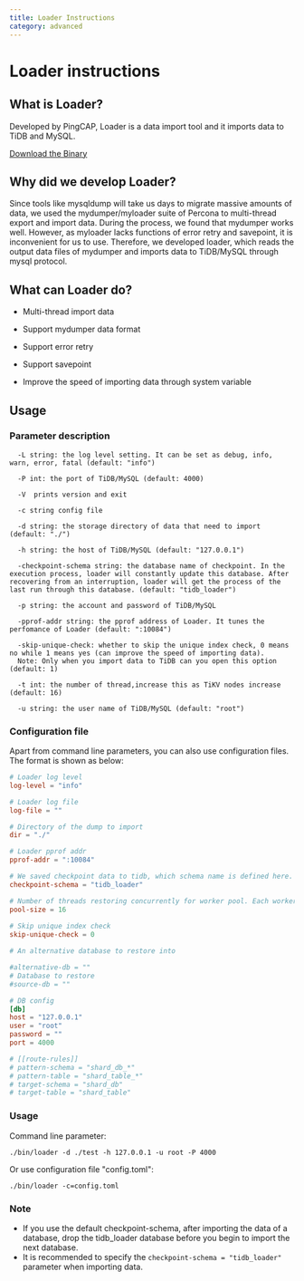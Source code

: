 ```yaml
---
title: Loader Instructions
category: advanced
---
```


# Loader instructions

## What is Loader?

Developed by PingCAP, Loader is a data import tool and it imports data to TiDB and MySQL.

[Download the Binary](http://download.pingcap.org/tidb-enterprise-tools-latest-linux-amd64.tar.gz)

## Why did we develop Loader?

Since tools like mysqldump will take us days to migrate massive amounts of data, we used the mydumper/myloader suite of Percona to multi-thread export and import data. During the process, we found that mydumper works well. However, as myloader lacks functions of error retry and savepoint, it is inconvenient for us to use. Therefore, we developed loader, which reads the output data files of mydumper and imports data to TiDB/MySQL through mysql protocol.

## What can Loader do?

+ Multi-thread import data

+ Support mydumper data format

+ Support error retry

+ Support savepoint

+ Improve the speed of importing data through system variable

## Usage

### Parameter description
```
  -L string: the log level setting. It can be set as debug, info, warn, error, fatal (default: "info")
  
  -P int: the port of TiDB/MySQL (default: 4000)

  -V  prints version and exit
  
  -c string config file

  -d string: the storage directory of data that need to import (default: "./")
  
  -h string: the host of TiDB/MySQL (default: "127.0.0.1")  

  -checkpoint-schema string: the database name of checkpoint. In the execution process, loader will constantly update this database. After recovering from an interruption, loader will get the process of the last run through this database. (default: "tidb_loader")
 
  -p string: the account and password of TiDB/MySQL
  
  -pprof-addr string: the pprof address of Loader. It tunes the perfomance of Loader (default: ":10084")

  -skip-unique-check: whether to skip the unique index check, 0 means no while 1 means yes (can improve the speed of importing data).
  Note: Only when you import data to TiDB can you open this option (default: 1)

  -t int: the number of thread,increase this as TiKV nodes increase (default: 16)
  
  -u string: the user name of TiDB/MySQL (default: "root")
```

### Configuration file

Apart from command line parameters, you can also use configuration files. The format is shown as below:

```toml
# Loader log level
log-level = "info"

# Loader log file
log-file = ""

# Directory of the dump to import
dir = "./"

# Loader pprof addr
pprof-addr = ":10084"

# We saved checkpoint data to tidb, which schema name is defined here.
checkpoint-schema = "tidb_loader"

# Number of threads restoring concurrently for worker pool. Each worker restore one file at a time, increase this as TiKV nodes increase
pool-size = 16
 
# Skip unique index check
skip-unique-check = 0

# An alternative database to restore into

#alternative-db = ""
# Database to restore
#source-db = ""

# DB config
[db]
host = "127.0.0.1"
user = "root"
password = ""
port = 4000

# [[route-rules]]
# pattern-schema = "shard_db_*"
# pattern-table = "shard_table_*"
# target-schema = "shard_db"
# target-table = "shard_table"

```

### Usage

Command line parameter:

    ./bin/loader -d ./test -h 127.0.0.1 -u root -P 4000

Or use configuration file "config.toml":

    ./bin/loader -c=config.toml
    
### Note

+ If you use the default checkpoint-schema, after importing the data of a database, drop the tidb_loader database before you begin to import the next database. 
+ It is recommended to specify the `checkpoint-schema = "tidb_loader"` parameter when importing data.
